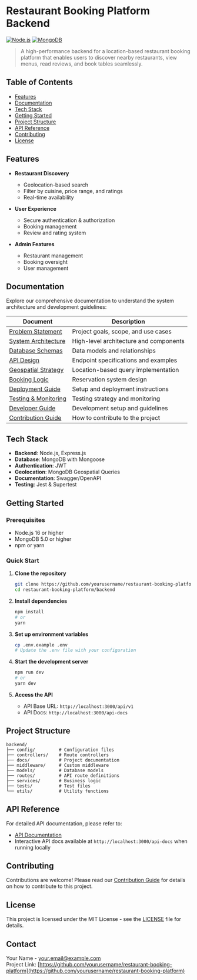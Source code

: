 # Restaurant Booking Platform Backend

[![Node.js](https://img.shields.io/badge/Node.js-16.x+-green.svg)](https://nodejs.org/)
[![MongoDB](https://img.shields.io/badge/MongoDB-5.0+-47A248?logo=mongodb&logoColor=white)](https://www.mongodb.com/)

> A high-performance backend for a location-based restaurant booking platform that enables users to discover nearby restaurants, view menus, read reviews, and book tables seamlessly.

## Table of Contents

- [Features](#-features)
- [Documentation](#-documentation)
- [Tech Stack](#-tech-stack)
- [Getting Started](#-getting-started)
- [Project Structure](#-project-structure)
- [API Reference](#-api-reference)
- [Contributing](#-contributing)
- [License](#-license)

## Features

- **Restaurant Discovery**
  - Geolocation-based search
  - Filter by cuisine, price range, and ratings
  - Real-time availability

- **User Experience**
  - Secure authentication & authorization
  - Booking management
  - Review and rating system

- **Admin Features**
  - Restaurant management
  - Booking oversight
  - User management

## Documentation

Explore our comprehensive documentation to understand the system architecture and development guidelines:

| Document | Description |
|----------|-------------|
| [Problem Statement](./docs/01_Phase1_Problem_Statement.md) | Project goals, scope, and use cases |
| [System Architecture](./docs/02_System_Architecture.md) | High-level architecture and components |
| [Database Schemas](./docs/03_Database_Schemas.md) | Data models and relationships |
| [API Design](./docs/04_API_Design.md) | Endpoint specifications and examples |
| [Geospatial Strategy](./docs/05_Geospatial_Strategy.md) | Location-based query implementation |
| [Booking Logic](./docs/06_Booking_Logic.md) | Reservation system design |
| [Deployment Guide](./docs/07_Deployment_and_Env.md) | Setup and deployment instructions |
| [Testing & Monitoring](./docs/08_Testing_and_Monitoring.md) | Testing strategy and monitoring |
| [Developer Guide](./docs/09_Developer_Guide.md) | Development setup and guidelines |
| [Contribution Guide](./docs/10_Contribution_Guide.md) | How to contribute to the project |

## Tech Stack

- **Backend**: Node.js, Express.js
- **Database**: MongoDB with Mongoose
- **Authentication**: JWT
- **Geolocation**: MongoDB Geospatial Queries
- **Documentation**: Swagger/OpenAPI
- **Testing**: Jest & Supertest

## Getting Started

### Prerequisites

- Node.js 16 or higher
- MongoDB 5.0 or higher
- npm or yarn

### Quick Start

1. **Clone the repository**
   ```bash
   git clone https://github.com/yourusername/restaurant-booking-platform.git
   cd restaurant-booking-platform/backend
   ```

2. **Install dependencies**
   ```bash
   npm install
   # or
   yarn
   ```

3. **Set up environment variables**
   ```bash
   cp .env.example .env
   # Update the .env file with your configuration
   ```

4. **Start the development server**
   ```bash
   npm run dev
   # or
   yarn dev
   ```

5. **Access the API**
   - API Base URL: `http://localhost:3000/api/v1`
   - API Docs: `http://localhost:3000/api-docs`

## Project Structure

```
backend/
├── config/         # Configuration files
├── controllers/    # Route controllers
├── docs/           # Project documentation
├── middleware/     # Custom middleware
├── models/         # Database models
├── routes/         # API route definitions
├── services/       # Business logic
├── tests/          # Test files
└── utils/          # Utility functions
```

## API Reference

For detailed API documentation, please refer to:
- [API Documentation](./docs/04_API_Design.md)
- Interactive API docs available at `http://localhost:3000/api-docs` when running locally

## Contributing

Contributions are welcome! Please read our [Contribution Guide](./docs/10_Contribution_Guide.md) for details on how to contribute to this project.

## License

This project is licensed under the MIT License - see the [LICENSE](LICENSE) file for details.

## Contact

Your Name - your.email@example.com  
Project Link: [https://github.com/yourusername/restaurant-booking-platform](https://github.com/yourusername/restaurant-booking-platform)